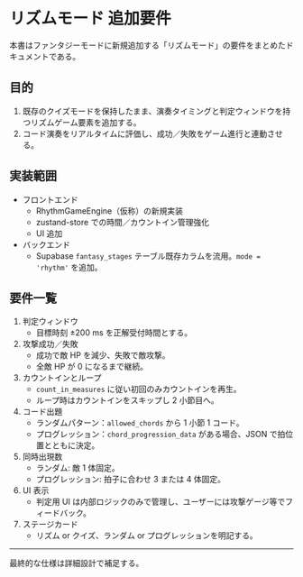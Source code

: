 # リズムモード 追加要件

本書はファンタジーモードに新規追加する「リズムモード」の要件をまとめたドキュメントである。

## 目的
1. 既存のクイズモードを保持したまま、演奏タイミングと判定ウィンドウを持つリズムゲーム要素を追加する。
2. コード演奏をリアルタイムに評価し、成功／失敗をゲーム進行と連動させる。

## 実装範囲
- フロントエンド
  - RhythmGameEngine（仮称）の新規実装
  - zustand-store での時間／カウントイン管理強化
  - UI 追加
- バックエンド
  - Supabase `fantasy_stages` テーブル既存カラムを流用。`mode = 'rhythm'` を追加。

## 要件一覧
1. 判定ウィンドウ
   - 目標時刻 ±200 ms を正解受付時間とする。
2. 攻撃成功／失敗
   - 成功で敵 HP を減少、失敗で敵攻撃。
   - 全敵 HP が 0 になるまで継続。
3. カウントインとループ
   - `count_in_measures` に従い初回のみカウントインを再生。
   - ループ時はカウントインをスキップし 2 小節目へ。
4. コード出題
   - ランダムパターン：`allowed_chords` から 1 小節 1 コード。
   - プログレッション：`chord_progression_data` がある場合、JSON で拍位置とともに決定。
5. 同時出現数
   - ランダム: 敵 1 体固定。
   - プログレッション: 拍子に合わせ 3 または 4 体固定。
6. UI 表示
   - 判定用 UI は内部ロジックのみで管理し、ユーザーには攻撃ゲージ等でフィードバック。
7. ステージカード
   - リズム or クイズ、ランダム or プログレッションを明記する。

---
最終的な仕様は詳細設計で補足する。
